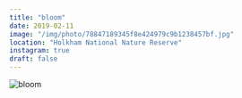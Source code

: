 ```yaml
---
title: "bloom"
date: 2019-02-11
image: "/img/photo/78847189345f8e424979c9b1238457bf.jpg"
location: "Holkham National Nature Reserve"
instagram: true
draft: false
---
```


![bloom](/img/photo/78847189345f8e424979c9b1238457bf.jpg)
